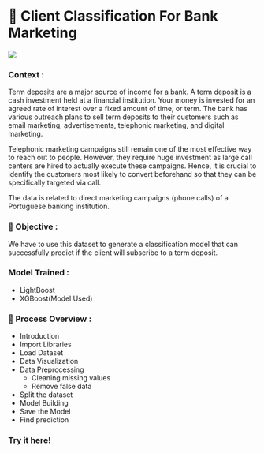 # 🏦 Client Classification For Bank Marketing
<img src="https://www.antworksmoney.com/assets/img/bank-deposits.jpg" /></br>
### Context : 
   Term deposits are a major source of income for a bank. A term deposit is a cash investment held at a financial institution. Your money is invested for an agreed rate of interest over a fixed amount of time, or term. The bank has various outreach plans to sell term deposits to their customers such as email marketing, advertisements, telephonic marketing, and digital marketing.

   Telephonic marketing campaigns still remain one of the most effective way to reach out to people. However, they require huge investment as large call centers are hired to actually execute these campaigns. Hence, it is crucial to identify the customers most likely to convert beforehand so that they can be specifically targeted via call.

   The data is related to direct marketing campaigns (phone calls) of a Portuguese banking institution. 
   
### 🎯 Objective :
   We have to use this dataset to generate a classification model that can successfully predict if the client will subscribe to a term deposit.
   
### Model Trained :
- LightBoost
- XGBoost(Model Used)

### 🚩 Process Overview :
- Introduction
- Import Libraries
- Load Dataset
- Data Visualization
- Data Preprocessing
  - Cleaning missing values     
  - Remove false data
- Split the dataset
- Model Building
- Save the Model
- Find prediction


### Try it [here](https://joc-rgb.streamlit.app/)!

